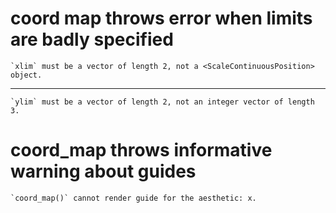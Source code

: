 # coord map throws error when limits are badly specified

    `xlim` must be a vector of length 2, not a <ScaleContinuousPosition> object.

---

    `ylim` must be a vector of length 2, not an integer vector of length 3.

# coord_map throws informative warning about guides

    `coord_map()` cannot render guide for the aesthetic: x.

